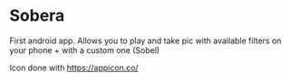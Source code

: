 # Sobera
 First android app.
 Allows you to play and take pic with available filters on your phone + with a custom one (Sobel)
 
 Icon done with https://appicon.co/
